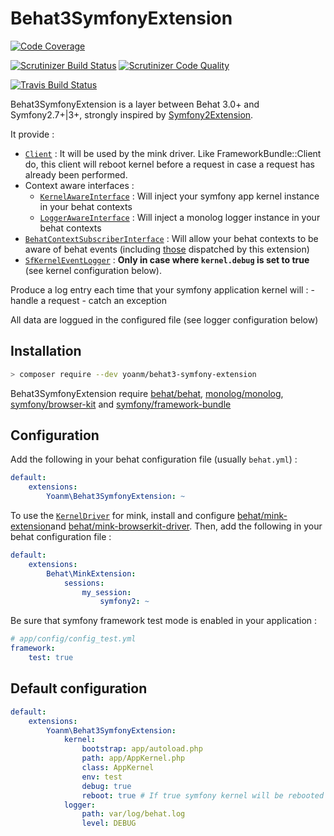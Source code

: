 # Behat3SymfonyExtension

[![Code Coverage](https://img.shields.io/scrutinizer/coverage/g/yoanm/Behat3SymfonyExtension.svg?label=Coverage)](https://scrutinizer-ci.com/g/yoanm/Behat3SymfonyExtension/?branch=master)

[![Scrutinizer Build Status](https://img.shields.io/scrutinizer/build/g/yoanm/Behat3SymfonyExtension.svg?label=Scrutinizer)](https://scrutinizer-ci.com/g/yoanm/Behat3SymfonyExtension/build-status/master) [![Scrutinizer Code Quality](https://img.shields.io/scrutinizer/g/yoanm/behat3SymfonyExtension.svg?label=Code%20quality)](https://scrutinizer-ci.com/g/yoanm/Behat3SymfonyExtension/?branch=master)

[![Travis Build Status](https://img.shields.io/travis/yoanm/Behat3SymfonyExtension.svg?label=travis)](https://travis-ci.org/yoanm/Behat3SymfonyExtension?label=Travis)

Behat3SymfonyExtension is a layer between Behat 3.0+ and Symfony2.7+|3+, strongly inspired by [Symfony2Extension](https://github.com/Behat/Symfony2Extension).

It provide :
 * [`Client`](./src/Yoanm/Behat3SymfonyExtension/Client/Client.php) : It will be used by the mink driver. Like FrameworkBundle::Client do, this client will reboot kernel before a request in case a request has already been performed.
 * Context aware interfaces : 
    * [`KernelAwareInterface`](./src/Yoanm/Behat3SymfonyExtension/Context/KernelAwareInterface.php) : Will inject your symfony app kernel instance in your behat contexts
    * [`LoggerAwareInterface`](./src/Yoanm/Behat3SymfonyExtension/Context/LoggerAwareInterface.php) : Will inject a monolog logger instance in your behat contexts
 * [`BehatContextSubscriberInterface`](./src/Yoanm/Behat3SymfonyExtension/Context/BehatContextSubscriberInterface.php) : Will allow your behat contexts to be aware of behat events (including [those](./src/Yoanm/Behat3SymfonyExtension/Event/Events.php) dispatched by this extension)
 * [`SfKernelEventLogger`](./src/Yoanm/Behat3SymfonyExtension/Logger/SfKernelEventLogger.php) : **Only in case where `kernel.debug` is set to true** (see kernel configuration below). 
 
 Produce a log entry each time that your symfony application kernel will : 
    - handle a request
    - catch an exception
    
 All data are loggued in the configured file (see logger configuration below)
 
 
## Installation
```bash
> composer require --dev yoanm/behat3-symfony-extension
```

Behat3SymfonyExtension require [behat/behat](https://github.com/Behat/Behat), [monolog/monolog](https://github.com/Seldaek/monolog), [symfony/browser-kit](https://github.com/symfony/browser-kit) and [symfony/framework-bundle](https://github.com/symfony/framework-bundle)

## Configuration
Add the following in your behat configuration file (usually `behat.yml`) : 
```yaml
default:
    extensions:
        Yoanm\Behat3SymfonyExtension: ~
```

To use the [`KernelDriver`](./src/Yoanm/Behat3SymfonyExtension/Driver/KernelDriver.php) for mink, install and configure [behat/mink-extension](https://github.com/Behat/MinkExtension)and [behat/mink-browserkit-driver](https://github.com/Behat/MinkBrowserKitDriver).
Then, add the following in your behat configuration file : 
```yaml
default:
    extensions:
        Behat\MinkExtension:
            sessions:
                my_session:
                    symfony2: ~
```
Be sure that symfony framework test mode is enabled in your application : 
```yaml
# app/config/config_test.yml
framework:
    test: true
```

## Default configuration
```yaml
default:
    extensions:
        Yoanm\Behat3SymfonyExtension: 
            kernel:
                bootstrap: app/autoload.php
                path: app/AppKernel.php
                class: AppKernel
                env: test
                debug: true
                reboot: true # If true symfony kernel will be rebooted after each scenario/example
            logger:
                path: var/log/behat.log
                level: DEBUG
```

